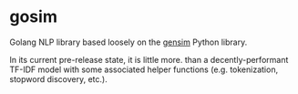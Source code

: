 # gosim

Golang NLP library based loosely on the [gensim](https://radimrehurek.com/gensim/) Python library.

In its current pre-release state, it is little more. than a decently-performant TF-IDF model with some associated helper functions (e.g. tokenization, stopword discovery, etc.).
